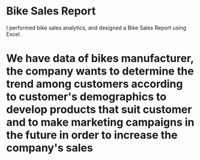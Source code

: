 # Bike Sales Report
I performed bike sales analytics, and designed a Bike Sales Report using Excel.
<h1>We have data of bikes manufacturer, the company wants to determine the trend among customers according to customer's demographics  to develop products that suit customer and to make marketing campaigns in the future in order to increase the company's sales</h1>
